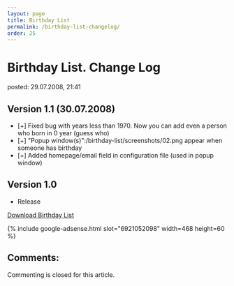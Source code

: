 ```yaml
---
layout: page
title: Birthday List
permalink: /birthday-list-changelog/
order: 25
---
```


<h1>Birthday List. Change&#160;Log</h1>
<p class="postmetadata">posted: 29.07.2008, 21:41</p>

<h2>Version 1.1 (30.07.2008)</h2>

<ul>
  <li>[+] Fixed bug with years less than 1970. Now you can add even a person who born in 0 year (guess who)</li>
  <li>[+] "Popup window(s)":/birthday-list/screenshots/02.png appear when someone has birthday</li>
  <li>[+] Added homepage/email field in configuration file (used in popup window)</li>
</ul>

<h2>Version 1.0</h2>

<ul>
  <li>Release</li>
</ul>

<p><a href="/birthday-list">Download Birthday List</a></p>

{% include google-adsense.html slot="6921052098" width=468 height=60 %}

<div class="comments">
  <h2><a name="comment"></a>Comments:</h2>
</div>

<p>Commenting is closed for this article.</p>
